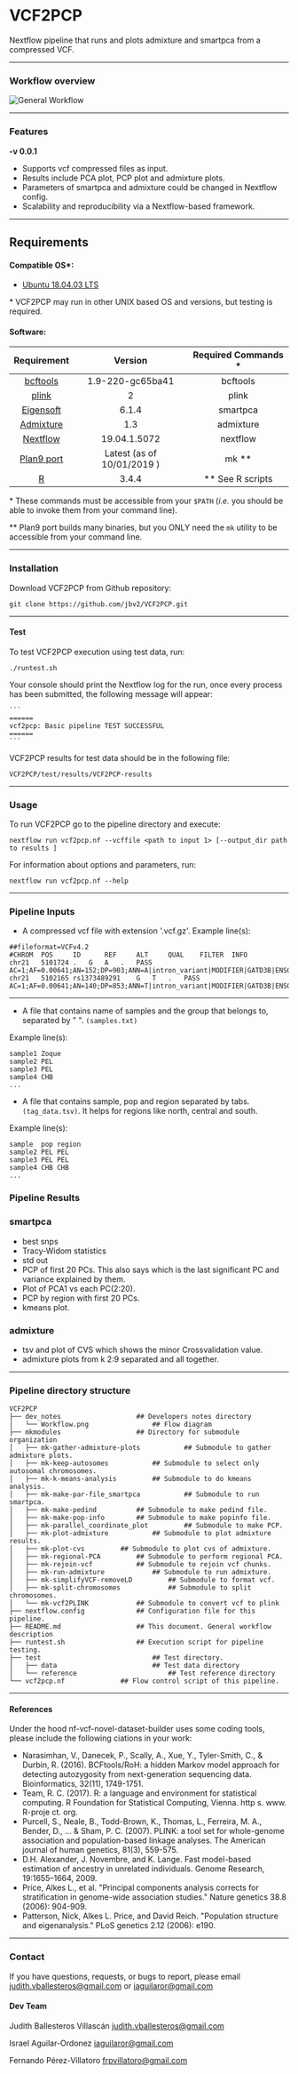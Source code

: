 # VCF2PCP

Nextflow pipeline that runs and plots admixture and smartpca from a compressed VCF.

---

### Workflow overview
![General Workflow](dev_notes/Workflow.png)

---


### Features
  **-v 0.0.1**

* Supports vcf compressed files as input.
* Results include PCA plot, PCP plot and admixture plots.
* Parameters of smartpca and admixture could be changed in Nextflow config.
* Scalability and reproducibility via a Nextflow-based framework.


---
## Requirements
#### Compatible OS*:
* [Ubuntu 18.04.03 LTS](http://releases.ubuntu.com/18.04/)

\* VCF2PCP may run in other UNIX based OS and versions, but testing is required.

#### Software:
| Requirement | Version  | Required Commands * |
|:---------:|:--------:|:-------------------:|
| [bcftools](https://samtools.github.io/bcftools/) | 1.9-220-gc65ba41 | bcftools |
| [plink](https://www.cog-genomics.org/plink/2.0/) | 2 | plink |
| [Eigensoft](https://data.broadinstitute.org/alkesgroup/EIGENSOFT/) | 6.1.4 | smartpca |
| [Admixture](http://software.genetics.ucla.edu/admixture/) | 1.3 | admixture |
| [Nextflow](https://www.nextflow.io/docs/latest/getstarted.html) | 19.04.1.5072 | nextflow |
| [Plan9 port](https://github.com/9fans/plan9port) | Latest (as of 10/01/2019 ) | mk \** |
| [R](https://www.r-project.org/) | 3.4.4 | ** See R scripts |

\* These commands must be accessible from your `$PATH` (*i.e.* you should be able to invoke them from your command line).  

\** Plan9 port builds many binaries, but you ONLY need the `mk` utility to be accessible from your command line.


---

### Installation
Download VCF2PCP from Github repository:  
```
git clone https://github.com/jbv2/VCF2PCP.git
```

---

#### Test
To test VCF2PCP execution using test data, run:
```
./runtest.sh
```
   Your console should print the Nextflow log for the run, once every process has been submitted, the following message will appear:

    ```
    ======
    vcf2pcp: Basic pipeline TEST SUCCESSFUL
    ======
    ```

VCF2PCP results for test data should be in the following file:
```
VCF2PCP/test/results/VCF2PCP-results
```

---

### Usage
To run VCF2PCP go to the pipeline directory and execute:
```
nextflow run vcf2pcp.nf --vcffile <path to input 1> [--output_dir path to results ]
```

For information about options and parameters, run:
```
nextflow run vcf2pcp.nf --help
```

---

### Pipeline Inputs
* A compressed vcf file with extension '.vcf.gz'.
Example line(s):
```
##fileformat=VCFv4.2
#CHROM  POS     ID      REF     ALT     QUAL    FILTER  INFO
chr21	5101724	.	G	A	.	PASS	AC=1;AF=0.00641;AN=152;DP=903;ANN=A|intron_variant|MODIFIER|GATD3B|ENSG00000280071|Transcript|ENST00000624810.3|protein_coding||4/5|ENST00000624810.3:c.357+19987C>T|||||||||-1|cds_start_NF&cds_end_NF|SNV|HGNC|HGNC:53816||5|||ENSP00000485439||A0A096LP73|UPI0004F23660|||||||chr21:g.5101724G>A||||||||||||||||||||||||||||2.079|0.034663||||||||||||||||||||||||||||||||||||||||||||||||||||||||||||||||||||||||||||||||
chr21	5102165	rs1373489291	G	T	.	PASS	AC=1;AF=0.00641;AN=140;DP=853;ANN=T|intron_variant|MODIFIER|GATD3B|ENSG00000280071|Transcript|ENST00000624810.3|protein_coding||4/5|ENST00000624810.3:c.357+19546C>A|||||||rs1373489291||-1|cds_start_NF&cds_end_NF|SNV|HGNC|HGNC:53816||5|||ENSP00000485439||A0A096LP73|UPI0004F23660|||||||chr21:g.5102165G>T||||||||||||||||||||||||||||5.009|0.275409||||||||||||||||||||||||||||||||||||||||||||||||||||||||||||||||||||||||||||||||
```

---

* A file that contains name of samples and the group that belongs to, separated by " ". `(samples.txt)`

Example line(s):
```
sample1 Zoque
sample2 PEL
sample3 PEL
sample4 CHB
...
```

* A file that contains sample, pop and region separated by tabs. `(tag_data.tsv)`. It helps for regions like north, central and south.

Example line(s):
```
sample  pop region
sample2 PEL PEL
sample3 PEL PEL
sample4 CHB CHB
...
```


### Pipeline Results

### smartpca
 * best snps
 * Tracy-Widom statistics
 * std out
 * PCP of first 20 PCs. This also says which is the last significant PC and variance explained by them.
 * Plot of PCA1 vs each PC(2:20).
 * PCP by region with first 20 PCs.
 * kmeans plot.

### admixture
* tsv and plot of CVS which shows the minor Crossvalidation value.
* admixture plots from k 2:9 separated and all together.

---

### Pipeline directory structure
````
VCF2PCP
├── dev_notes					## Developers notes directory
│   └── Workflow.png				## Flow diagram
├── mkmodules					## Directory for submodule organization
│   ├── mk-gather-admixture-plots			## Submodule to gather admixture plots.
│   ├── mk-keep-autosomes			## Submodule to select only autosomal chromosomes.
│   ├── mk-k-means-analysis			## Submodule to do kmeans analysis.
│   ├── mk-make-par-file_smartpca			## Submodule to run smartpca.
│   ├── mk-make-pedind			## Submodule to make pedind file.
│   ├── mk-make-pop-info 		## Submodule to make popinfo file.
│   ├── mk-parallel_coordinate_plot			## Submodule to make PCP.
│   ├── mk-plot-admixture			## Submodule to plot admixture results.
│   ├── mk-plot-cvs			## Submodule to plot cvs of admixture.
│   ├── mk-regional-PCA			## Submodule to perform regional PCA.
│   ├── mk-rejoin-vcf			## Submodule to rejoin vcf chunks.
│   ├── mk-run-admixture			## Submodule to run admixture.
│   ├── mk-simplifyVCF-removeLD			## Submodule to format vcf.
│   ├── mk-split-chromosomes 			## Submodule to split chromosomes.
│   └── mk-vcf2PLINK			## Submodule to convert vcf to plink
├── nextflow.config				## Configuration file for this pipeline.
├── README.md					## This document. General workflow description
├── runtest.sh					## Execution script for pipeline testing.
├── test							## Test directory.
│   ├── data						## Test data directory
│   └── reference						## Test reference directory
└── vcf2pcp.nf				## Flow control script of this pipeline.
````

---

#### References
Under the hood nf-vcf-novel-dataset-builder uses some coding tools, please include the following ciations in your work:

* Narasimhan, V., Danecek, P., Scally, A., Xue, Y., Tyler-Smith, C., & Durbin, R. (2016). BCFtools/RoH: a hidden Markov model approach for detecting autozygosity from next-generation sequencing data. Bioinformatics, 32(11), 1749-1751.
* Team, R. C. (2017). R: a language and environment for statistical computing. R Foundation for Statistical Computing, Vienna. http s. www. R-proje ct. org.
* Purcell, S., Neale, B., Todd-Brown, K., Thomas, L., Ferreira, M. A., Bender, D., ... & Sham, P. C. (2007). PLINK: a tool set for whole-genome association and population-based linkage analyses. The American journal of human genetics, 81(3), 559-575.
* D.H. Alexander, J. Novembre, and K. Lange. Fast model-based estimation of ancestry in unrelated individuals. Genome Research, 19:1655–1664, 2009.
* Price, Alkes L., et al. "Principal components analysis corrects for stratification in genome-wide association studies." Nature genetics 38.8 (2006): 904-909.
* Patterson, Nick, Alkes L. Price, and David Reich. "Population structure and eigenanalysis." PLoS genetics 2.12 (2006): e190.
---

### Contact
If you have questions, requests, or bugs to report, please email
<judith.vballesteros@gmail.com> or <iaguilaror@gmail.com>

#### Dev Team

Judith Ballesteros Villascán <judith.vballesteros@gmail.com>

Israel Aguilar-Ordonez <iaguilaror@gmail.com>

Fernando Pérez-Villatoro <frpvillatoro@gmail.com>

